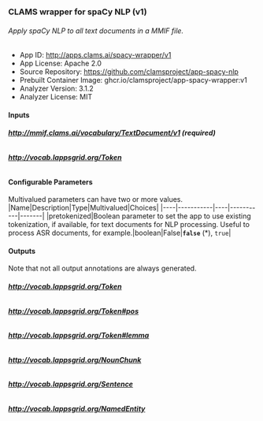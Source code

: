 
### CLAMS wrapper for spaCy NLP (v1)
###### Apply spaCy NLP to all text documents in a MMIF file.

* App ID: http://apps.clams.ai/spacy-wrapper/v1
* App License: Apache 2.0
* Source Repository: https://github.com/clamsproject/app-spacy-nlp
* Prebuilt Container Image: ghcr.io/clamsproject/app-spacy-wrapper:v1
* Analyzer Version: 3.1.2
* Analyzer License: MIT
#### Inputs
##### http://mmif.clams.ai/vocabulary/TextDocument/v1 (required)
###### 
##### http://vocab.lappsgrid.org/Token 
###### 
#### Configurable Parameters
Multivalued parameters can have two or more values.
|Name|Description|Type|Multivalued|Choices|
|----|-----------|----|-----------|-------|
|pretokenized|Boolean parameter to set the app to use existing tokenization, if available, for text documents for NLP processing. Useful to process ASR documents, for example.|boolean|False|**`false`** (*), `true`|
#### Outputs
Note that not all output annotations are always generated.
##### http://vocab.lappsgrid.org/Token 
###### 
##### http://vocab.lappsgrid.org/Token#pos 
###### 
##### http://vocab.lappsgrid.org/Token#lemma 
###### 
##### http://vocab.lappsgrid.org/NounChunk 
###### 
##### http://vocab.lappsgrid.org/Sentence 
###### 
##### http://vocab.lappsgrid.org/NamedEntity 
###### 

